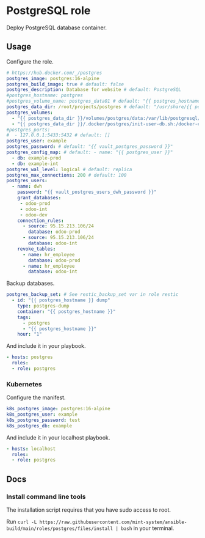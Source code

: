 # PostgreSQL role

Deploy PostgreSQL database container.

## Usage

Configure the role.

```yml
# https://hub.docker.com/_/postgres
postgres_image: postgres:16-alpine
postgres_build_image: true # default: false
postgres_description: Database for website # default: PostgreSQL
#postgres_hostname: postgres
#postgres_volume_name: postgres_data01 # default: "{{ postgres_hostname }}"
postgres_data_dir: /root/projects/postgres # default: "/usr/share/{{ postgres_hostname }}"
postgres_volumes:
  - "{{ postgres_data_dir }}/volumes/postgres/data:/var/lib/postgresql/data"
  - "{{ postgres_data_dir }}/.docker/postgres/init-user-db.sh:/docker-entrypoint-initdb.d/init-user-db.sh"
#postgres_ports:
#  - 127.0.0.1:5433:5432 # default: []
postgres_user: example
postgres_password: # default: "{{ vault_postgres_password }}"
postgres_config_map: # default: - name: "{{ postgres_user }}"
  - db: example-prod 
  - db: example-int
postgres_wal_level: logical # default: replica
postgres_max_connections: 200 # default: 100
postgres_users:
  - name: dwh
    password: "{{ vault_postgres_users_dwh_password }}"
    grant_databases:
     - odoo-prod
     - odoo-int
     - odoo-dev
    connection_rules:
      - source: 95.15.213.106/24
        database: odoo-prod
      - source: 95.15.213.106/24
        database: odoo-int
    revoke_tables:
      - name: hr_employee
        database: odoo-prod
      - name: hr_employee
        database: odoo-int
```

Backup databases.

```yml
postgres_backup_set: # See restic_backup_set var in role restic
  - id: "{{ postgres_hostname }} dump"
    type: postgres-dump
    container: "{{ postgres_hostname }}"
    tags:
      - postgres
      - "{{ postgres_hostname }}"
    hour: "1"
```

And include it in your playbook.

```yml
- hosts: postgres
  roles:
  - role: postgres
```

### Kubernetes

Configure the manifest.

```yml
k8s_postgres_image: postgres:16-alpine
k8s_postgres_user: example
k8s_postgres_password: test
k8s_postgres_db: example
```

And include it in your localhost playbook.

```yml
- hosts: localhost
  roles:
  - role: postgres
```

## Docs

### Install command line tools

The installation script requires that you have sudo access to root.

Run `curl -L https://raw.githubusercontent.com/mint-system/ansible-build/main/roles/postgres/files/install | bash` in your terminal.
